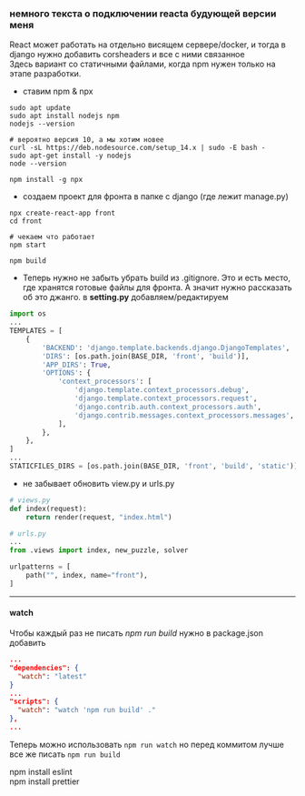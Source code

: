 ### немного текста о подключении reacta будующей версии меня
React может работать на отдельно висящем сервере/docker, и тогда в django нужно добавить corsheaders и все с ними связанное  
Здесь вариант со статичными файлами, когда npm нужен только на этапе разработки.
- ставим npm & npx
```shell
sudo apt update
sudo apt install nodejs npm
nodejs --version

# вероятно версия 10, а мы хотим новее
curl -sL https://deb.nodesource.com/setup_14.x | sudo -E bash -
sudo apt-get install -y nodejs
node --version

npm install -g npx 
```

- создаем проект для фронта в папке с django (где лежит manage.py)
```shell
npx create-react-app front
cd front

# чекаем что работает
npm start

npm build
```

- Теперь нужно не забыть убрать build из .gitignore. Это и есть место, где хранятся готовые файлы для фронта. А значит нужно рассказать об это джанго. в **setting.py** добавляем/редактируем
```py
import os
...
TEMPLATES = [
    {
        'BACKEND': 'django.template.backends.django.DjangoTemplates',
        'DIRS': [os.path.join(BASE_DIR, 'front', 'build')],
        'APP_DIRS': True,
        'OPTIONS': {
            'context_processors': [
                'django.template.context_processors.debug',
                'django.template.context_processors.request',
                'django.contrib.auth.context_processors.auth',
                'django.contrib.messages.context_processors.messages',
            ],
        },
    },
]
...
STATICFILES_DIRS = [os.path.join(BASE_DIR, 'front', 'build', 'static')]
```
- не забывает обновить view.py и urls.py
```py
# views.py
def index(request):
    return render(request, "index.html")

# urls.py
...
from .views import index, new_puzzle, solver

urlpatterns = [
    path("", index, name="front"),
]
```
--- 
#### watch
Чтобы каждый раз не писать *npm run build* нужно в package.json добавить
```json
...
"dependencies": {
  "watch": "latest"
}
...
"scripts": {
  "watch": "watch 'npm run build' ."
},
...
```
Теперь можно использовать `npm run watch` но перед коммитом лучше все же писать `npm run build`

npm install eslint  
npm install prettier
